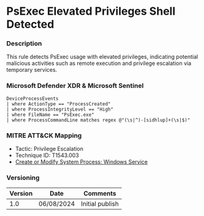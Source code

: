 # PsExec Elevated Privileges Shell Detected

### Description

This rule detects PsExec usage with elevated privileges, indicating potential malicious activities such as remote execution and privilege escalation via temporary services.

### Microsoft Defender XDR & Microsoft Sentinel
```
DeviceProcessEvents
| where ActionType == "ProcessCreated"
| where ProcessIntegrityLevel == "High"
| where FileName == "PsExec.exe"
| where ProcessCommandLine matches regex @"(\s|^)-[sidhlup]+(\s|$)"
```

### MITRE ATT&CK Mapping
- Tactic: Privilege Escalation
- Technique ID: T1543.003
- [Create or Modify System Process: Windows Service](https://attack.mitre.org/techniques/T1543/003/)

### Versioning
| Version       | Date          | Comments                               |
| ------------- |---------------| ---------------------------------------|
| 1.0           | 06/08/2024    | Initial publish                        |

